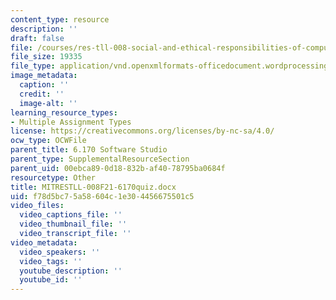 ```yaml
---
content_type: resource
description: ''
draft: false
file: /courses/res-tll-008-social-and-ethical-responsibilities-of-computing-serc-fall-2021/f78d5bc75a58604c1e304456675501c5_MITRESTLL-008F21-6170quiz.docx
file_size: 19335
file_type: application/vnd.openxmlformats-officedocument.wordprocessingml.document
image_metadata:
  caption: ''
  credit: ''
  image-alt: ''
learning_resource_types:
- Multiple Assignment Types
license: https://creativecommons.org/licenses/by-nc-sa/4.0/
ocw_type: OCWFile
parent_title: 6.170 Software Studio
parent_type: SupplementalResourceSection
parent_uid: 00ebca89-0d18-832b-af40-78795ba0684f
resourcetype: Other
title: MITRESTLL-008F21-6170quiz.docx
uid: f78d5bc7-5a58-604c-1e30-4456675501c5
video_files:
  video_captions_file: ''
  video_thumbnail_file: ''
  video_transcript_file: ''
video_metadata:
  video_speakers: ''
  video_tags: ''
  youtube_description: ''
  youtube_id: ''
---
```

